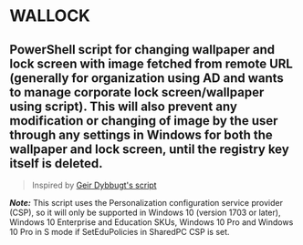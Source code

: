 # WALLOCK

## PowerShell script for changing wallpaper and lock screen with image fetched from remote URL (generally for organization using AD and wants to manage corporate lock screen/wallpaper using script). This will also prevent any modification or changing of image by the user through any settings in Windows for both the wallpaper and lock screen, until the registry key itself is deleted.


> Inspired by [Geir Dybbugt's script](https://github.com/geirdybbugt/Archive-Dybbugt.no/blob/master/Win10/Win10-SetWallpaperAndLockscreenFromUri.ps1)




***Note:*** This script uses the Personalization configuration service provider (CSP), so it will only be supported in Windows 10 (version 1703 or later), Windows 10 Enterprise and Education SKUs, Windows 10 Pro and Windows 10 Pro in S mode if SetEduPolicies in SharedPC CSP is set.
